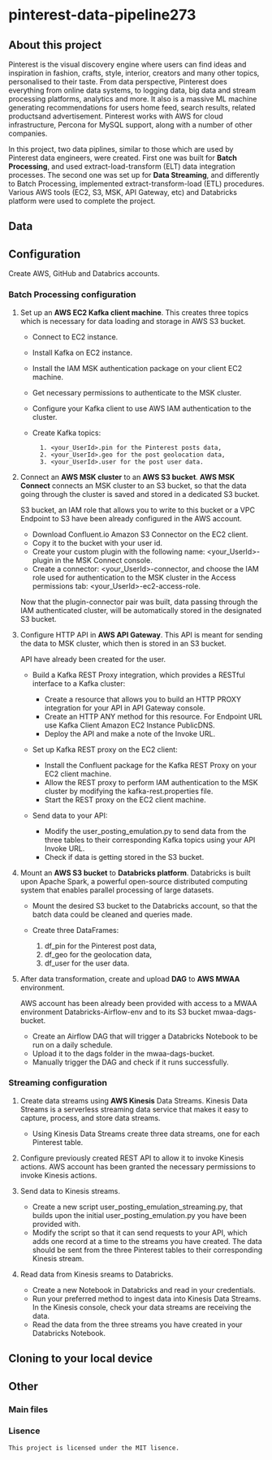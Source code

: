 # pinterest-data-pipeline273

## About this project

Pinterest is the visual discovery engine where users can find ideas and inspiration in fashion, crafts, style, interior, creators and many other topics, personalised to their taste. From data perspective, Pinterest does everything from online data systems, to logging data, big data and stream processing platforms, analytics and more. It also is a massive ML machine generating recommendations for users home feed, search results, related productsand advertisement. Pinterest works with AWS for cloud infrastructure, Percona for MySQL support, along with a number of other companies.

In this project, two data piplines, similar to those which are used by Pinterest data engineers, were created. First one was built for **Batch Processing**, and used extract-load-transform (ELT) data integration processes. The second one was set up for **Data Streaming**, and differently to Batch Processing, implemented extract-transform-load (ETL) procedures. Various AWS tools (EC2, S3, MSK, API Gateway, etc) and Databricks platform were used to complete the project.

## Data

<!-- ![plug_conn](Pictures/p_c.png)
![plug_conn](Pictures/plugin.png) -->

## Configuration 

Create AWS, GitHub and Databrics accounts.

### Batch Processing configuration

1. Set up an **AWS EC2 Kafka client machine**. This creates three topics which is necessary for data loading and storage in AWS S3 bucket. 

    - Connect to EC2 instance.
    - Install Kafka on EC2 instance.
    - Install the IAM MSK authentication package on your client EC2 machine.
    - Get necessary permissions to authenticate to the MSK cluster.
    - Configure your Kafka client to use AWS IAM authentication to the cluster.
    - Create Kafka topics:

            1. <your_UserId>.pin for the Pinterest posts data,
            2. <your_UserId>.geo for the post geolocation data,
            3. <your_UserId>.user for the post user data.

1. Connect an **AWS MSK cluster** to an **AWS S3 bucket**. **AWS MSK Connect** connects an MSK cluster to an S3 bucket, so that the data going through the cluster is saved and stored in a dedicated S3 bucket. 

    S3 bucket, an IAM role that allows you to write to this bucket or a VPC Endpoint to S3 have been already configured in the AWS account.

    - Download Confluent.io Amazon S3 Connector on the EC2 client.
    - Copy it to the bucket with your user id.
    - Create your custom plugin with the following name: <your_UserId>-plugin in the MSK Connect console.
    - Create a connector: <your_UserId>-connector, and choose the IAM role used for authentication to the MSK cluster in the Access permissions tab: <your_UserId>-ec2-access-role. 

    Now that the plugin-connector pair was built, data passing through the IAM authenticated cluster, will be automatically stored in the designated S3 bucket.


1. Configure HTTP API in **AWS API Gateway**. This API is meant for sending the data to MSK cluster, which then is stored in an S3 bucket. 

    API have already been created for the user. 

    - Build a Kafka REST Proxy integration, which provides a RESTful interface to a Kafka cluster: 
        - Create a resource that allows you to build an HTTP PROXY integration for your API in API Gateway console.
        - Create an HTTP ANY method for this resource. For Endpoint URL use Kafka Client Amazon EC2 Instance PublicDNS.
        - Deploy the API and make a note of the Invoke URL.

    - Set up Kafka REST proxy on the EC2 client: 
        - Install the Confluent package for the Kafka REST Proxy on your EC2 client machine. 
        - Allow the REST proxy to perform IAM authentication to the MSK cluster by modifying the kafka-rest.properties file.
        - Start the REST proxy on the EC2 client machine.

    - Send data to your API:
        - Modify the user_posting_emulation.py to send data from the three tables to their corresponding Kafka topics using your API Invoke URL.
        - Check if data is getting stored in the S3 bucket.
    

1. Mount an **AWS S3 bucket** to **Databricks platform**. Databricks is built upon Apache Spark, a powerful open-source distributed computing system that enables parallel processing of large datasets. 

    - Mount the desired S3 bucket to the Databricks account, so that the batch data could be cleaned and queries made.
    - Create  three DataFrames:

        1. df_pin for the Pinterest post data,
        2. df_geo for the geolocation data,
        3. df_user for the user data.

1. After data transformation, create and upload **DAG** to **AWS MWAA** environment.

    AWS account has been already been provided with access to a MWAA environment Databricks-Airflow-env and to its S3 bucket mwaa-dags-bucket. 

    - Create an Airflow DAG that will trigger a Databricks Notebook to be run on a daily schedule.
    - Upload it to the dags folder in the mwaa-dags-bucket.
    - Manually trigger the DAG and check if it runs successfully.

### Streaming configuration

1. Create data streams using **AWS Kinesis** Data Streams. Kinesis Data Streams is a serverless streaming data service that makes it easy to capture, process, and store data streams.

    - Using Kinesis Data Streams create three data streams, one for each Pinterest table.

1. Configure previously created REST API to allow it to invoke Kinesis actions. AWS account has been granted the necessary permissions to invoke Kinesis actions.

1. Send data to Kinesis streams. 

    - Create a new script user_posting_emulation_streaming.py, that builds upon the initial user_posting_emulation.py you have been provided with.
    - Modify the script so that it can send requests to your API, which adds one record at a time to the streams you have created. The data should be sent from the three Pinterest tables to their corresponding Kinesis stream.

1. Read data from Kinesis sreams to Databricks.

    - Create a new Notebook in Databricks and read in your credentials.
    - Run your preferred method to ingest data into Kinesis Data Streams. In the Kinesis console, check your data streams are receiving the data.
    - Read the data from the three streams you have created in your Databricks Notebook.













    




## Cloning to your local device



## Other

### Main files



### Lisence

    This project is licensed under the MIT lisence.